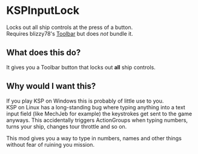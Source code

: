 # KSPInputLock

Locks out all ship controls at the press of a button.  
Requires blizzy78's [Toolbar](http://forum.kerbalspaceprogram.com/threads/60863) but does *not* bundle it.

## What does this do?

It gives you a Toolbar button that locks out **all** ship controls.

## Why would I want this?

If you play KSP on Windows this is probably of little use to you.  
KSP on Linux has a long-standing bug where typing anything into a text
input field (like MechJeb for example) the keystrokes get sent to the
game anyways. This accidentally triggers ActionGroups when typing numbers,
turns your ship, changes tour throttle and so on.

This mod gives you a way to type in numbers, names and other things without
fear of ruining you mission.
